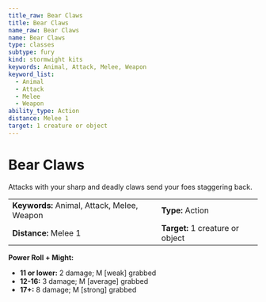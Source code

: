 ```yaml
---
title_raw: Bear Claws
title: Bear Claws
name_raw: Bear Claws
name: Bear Claws
type: classes
subtype: fury
kind: stormwight kits
keywords: Animal, Attack, Melee, Weapon
keyword_list:
  - Animal
  - Attack
  - Melee
  - Weapon
ability_type: Action
distance: Melee 1
target: 1 creature or object
---
```


# Bear Claws

Attacks with your sharp and deadly claws send your foes staggering back.

|                                             |                                  |
| :------------------------------------------ | :------------------------------- |
| **Keywords:** Animal, Attack, Melee, Weapon | **Type:** Action                 |
| **Distance:** Melee 1                       | **Target:** 1 creature or object |

**Power Roll + Might:**

- **11 or lower:** 2 damage; M \[weak\] grabbed
- **12-16:** 3 damage; M \[average\] grabbed
- **17+:** 8 damage; M \[strong\] grabbed
